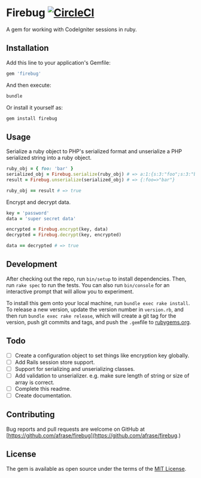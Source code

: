 # Firebug [![CircleCI](https://circleci.com/gh/afrase/firebug/tree/master.svg?style=svg)](https://circleci.com/gh/afrase/firebug/tree/master)

A gem for working with CodeIgniter sessions in ruby.

## Installation

Add this line to your application's Gemfile:

```ruby
gem 'firebug'
```

And then execute:
```bash
bundle
```

Or install it yourself as:

```bash
gem install firebug
```

## Usage

Serialize a ruby object to PHP's serialized format and unserialize a
PHP serialized string into a ruby object.

```ruby
ruby_obj = { foo: 'bar' }
serialized_obj = Firebug.serialize(ruby_obj) # => a:1:{s:3:"foo";s:3:"bar";}
result = Firebug.unserialize(serialized_obj) # => {:foo=>"bar"}

ruby_obj == result # => true
```

Encrypt and decrypt data.

```ruby
key = 'password'
data = 'super secret data'

encrypted = Firebug.encrypt(key, data)
decrypted = Firebug.decrypt(key, encrypted)

data == decrypted # => true
```

## Development

After checking out the repo, run `bin/setup` to install dependencies.
Then, run `rake spec` to run the tests. You can also run `bin/console`
for an interactive prompt that will allow you to experiment.

To install this gem onto your local machine, run `bundle exec rake install`.
To release a new version, update the version number in `version.rb`,
and then run `bundle exec rake release`, which will create a git tag for the
version, push git commits and tags, and push the `.gem`file to
[rubygems.org](https://rubygems.org).

## Todo

- [ ] Create a configuration object to set things like encryption key globally.
- [ ] Add Rails session store support.
- [ ] Support for serializing and unserializing classes.
- [ ] Add validation to unserializer. e.g. make sure length of string or
      size of array is correct.
- [ ] Complete this readme.
- [ ] Create documentation.

## Contributing

Bug reports and pull requests are welcome on GitHub at
[https://github.com/afrase/firebug](https://github.com/afrase/firebug.)

## License

The gem is available as open source under the terms of the
[MIT License](https://opensource.org/licenses/MIT).
